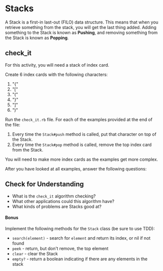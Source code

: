 # Stacks

A Stack is a first-in last-out (FILO) data structure. This means that when you retrieve something from the stack, you will get the last thing added. Adding something to the Stack is known as **Pushing**, and removing something from the Stack is known as **Popping**.

## check_it

For this activity, you will need a stack of index card.

Create 6 index cards with the following characters:

1. "{"
1. "["
1. "("
1. "}"
1. "]"
1. ")"

Run the `check_it.rb` file. For each of the examples provided at the end of the file:

1. Every time the `Stack#push` method is called, put that character on top of the Stack.
1. Every time the `Stack#pop` method is called, remove the top index card from the Stack.

You will need to make more index cards as the examples get more complex.

After you have looked at all examples, answer the following questions:

## Check for Understanding

* What is the `check_it` algorithm checking?
* What other applications could this algorithm have?
* What kinds of problems are Stacks good at?

#### Bonus

Implement the following methods for the `Stack` class (be sure to use TDD):

* `search(element)` - search for `element` and return its index, or nil if not found
* `peek` - return, but don't remove, the top element
* `clear` - clear the Stack
* `empty?` - return a boolean indicating if there are any elements in the stack
